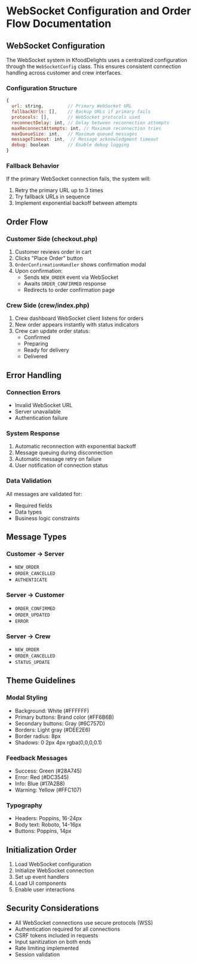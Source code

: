 # WebSocket Configuration and Order Flow Documentation

## WebSocket Configuration

The WebSocket system in KfoodDelights uses a centralized configuration through the `WebSocketConfig` class. This ensures consistent connection handling across customer and crew interfaces.

### Configuration Structure

```javascript
{
  url: string,         // Primary WebSocket URL
  fallbackUrls: [],    // Backup URLs if primary fails
  protocols: [],       // WebSocket protocols used
  reconnectDelay: int, // Delay between reconnection attempts
  maxReconnectAttempts: int, // Maximum reconnection tries
  maxQueueSize: int,   // Maximum queued messages
  messageTimeout: int,  // Message acknowledgment timeout
  debug: boolean       // Enable debug logging
}
```

### Fallback Behavior

If the primary WebSocket connection fails, the system will:

1. Retry the primary URL up to 3 times
2. Try fallback URLs in sequence
3. Implement exponential backoff between attempts

## Order Flow

### Customer Side (checkout.php)

1. Customer reviews order in cart
2. Clicks "Place Order" button
3. `OrderConfirmationHandler` shows confirmation modal
4. Upon confirmation:
   - Sends `NEW_ORDER` event via WebSocket
   - Awaits `ORDER_CONFIRMED` response
   - Redirects to order confirmation page

### Crew Side (crew/index.php)

1. Crew dashboard WebSocket client listens for orders
2. New order appears instantly with status indicators
3. Crew can update order status:
   - Confirmed
   - Preparing
   - Ready for delivery
   - Delivered

## Error Handling

### Connection Errors

- Invalid WebSocket URL
- Server unavailable
- Authentication failure

### System Response

1. Automatic reconnection with exponential backoff
2. Message queuing during disconnection
3. Automatic message retry on failure
4. User notification of connection status

### Data Validation

All messages are validated for:

- Required fields
- Data types
- Business logic constraints

## Message Types

### Customer → Server

- `NEW_ORDER`
- `ORDER_CANCELLED`
- `AUTHENTICATE`

### Server → Customer

- `ORDER_CONFIRMED`
- `ORDER_UPDATED`
- `ERROR`

### Server → Crew

- `NEW_ORDER`
- `ORDER_CANCELLED`
- `STATUS_UPDATE`

## Theme Guidelines

### Modal Styling

- Background: White (#FFFFFF)
- Primary buttons: Brand color (#FF6B6B)
- Secondary buttons: Gray (#6C757D)
- Borders: Light gray (#DEE2E6)
- Border radius: 8px
- Shadows: 0 2px 4px rgba(0,0,0,0.1)

### Feedback Messages

- Success: Green (#28A745)
- Error: Red (#DC3545)
- Info: Blue (#17A2B8)
- Warning: Yellow (#FFC107)

### Typography

- Headers: Poppins, 16-24px
- Body text: Roboto, 14-16px
- Buttons: Poppins, 14px

## Initialization Order

1. Load WebSocket configuration
2. Initialize WebSocket connection
3. Set up event handlers
4. Load UI components
5. Enable user interactions

## Security Considerations

- All WebSocket connections use secure protocols (WSS)
- Authentication required for all connections
- CSRF tokens included in requests
- Input sanitization on both ends
- Rate limiting implemented
- Session validation
